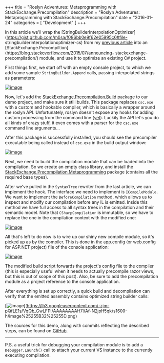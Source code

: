 +++
title = "Roslyn Adventures: Metaprogramming with StackExchange.Precompilation"
description = "Roslyn Adventures: Metaprogramming with StackExchange.Precompilation"
date  = "2016-01-24"
categories = [ "Development" ]
+++


In this article we'll wrap the
[StringBuilderInterpolationOptimizer](https://gist.github.com/m0sa/f086bb0e9f62e05995c6#file-
stringbuilderinterpolationoptimizer-cs) from my [previous
article](https://m0sa.net/posts/2015-10-roslyn-adventures-optimizing-stringbuilder-interpolation/) into
an
[StackExchange.Precompiltion](https://blog.stackoverflow.com/2015/07/announcing-
stackexchange-precompilation/) module, and use it to optimize an existing C#
project.

First things first, we start off with an empty console project, to which we
add some sample `StringBuilder.Append` calls, passing interpolated strings as
parameters:

[![image](https://lh3.googleusercontent.com/-MmCCbMx5JL8/VqQb3c5rMdI/AAAAAAAAH6U/Bf97X1HhcJE/image_thumb%25255B3%25255D.png?imgmax=800)](https://lh3.googleusercontent.com/-MEXierP8YzM/VqQb2iKFYKI/AAAAAAAAH6M/eM85aqsdVyo/s1600-h/image%25255B5%25255D.png)

Now, let's add the
[StackExchange.Precompilation.Build](https://www.nuget.org/packages/StackExchange.Precompilation.Build)
package to our demo project, and make sure it still builds. This package
replaces `csc.exe` with a custom and hookable compiler, which is basically a
wrapper around the roslyn API. Unfortunately, roslyn doesn't expose any hooks
for adding custom processing from the command line
([yet](https://github.com/dotnet/roslyn/issues/3356)). Luckily the API let's
you do all kinds of crazy stuff, it even comes with a parser for the `csc.exe`
command line arguments...

After this package is successfully installed, you should see the precompiler
executable being called instead of `csc.exe` in the build output window:

[![image](https://lh3.googleusercontent.com/-MmGN28b_uQA/VqQb7YcPNpI/AAAAAAAAH6k/F_xINPY3pjY/image_thumb%25255B6%25255D.png?imgmax=800)](https://lh3.googleusercontent.com/-cR1QmqlA4ok/VqQb5zoDQwI/AAAAAAAAH6c/vuEnV8Xh8pc/s1600-h/image%25255B10%25255D.png)

Next, we need to build the compilation module that can be loaded into the
compilation. So we create an empty class library, and install the
[StackExchange.Precompilation.Metaprogramming](https://www.nuget.org/packages/StackExchange.Precompilation.Metaprogramming/)
package (contains all the required base types).

After we've pulled in the `SyntaxTree` rewriter from the last article, we can
implement the hook. The interface we need to implement is `ICompileModule`. We
want to implement the `BeforeCompilation` method, which allows us to inspect
and modify our compilation before any IL is emitted. Inside this method we
have full access to all syntax trees in the compilation and their semantic
model. Note that `CSharpCompilation` is immutable, so we have to replace the
one in the compilation context with the modified one:

[![image](https://lh3.googleusercontent.com/-thmO6g0pfsA/VqQb88L6pZI/AAAAAAAAH60/C4RFJ_ulDtc/image_thumb%25255B13%25255D.png?imgmax=800)](https://lh3.googleusercontent.com/-ukDU5Cz6lv4/VqQb79lcZHI/AAAAAAAAH6s/qMPl9UpS2_Y/s1600-h/image%25255B21%25255D.png)

All that's left to do now is to wire up our shiny new compile module, so it's
picked up as by the compiler. This is done in the app.config (or web.config
for ASP.NET project) file of the console application:

[![image](https://lh3.googleusercontent.com/-nfjOiGIXEW8/VqQb-j5W9qI/AAAAAAAAH7E/Lcdxf6VhVjY/image_thumb%25255B16%25255D.png?imgmax=800)](https://lh3.googleusercontent.com/-c0O9RpidPHA/VqQb94kYdQI/AAAAAAAAH68/xfsT_G3v2ts/s1600-h/image%25255B26%25255D.png)

The modified build script forwards the project's config file to the compiler
(this is especially useful when it needs to actually precompile razor views,
but this is out of scope of this post). Also, be sure to add the
precompilation module as a project reference to the console application.

After everything is set up correctly, a quick build and decompilation can
verify that the emitted assembly contains optimized string builder calls:

[![image](https://lh3.googleusercontent.com/-XZVP33Q7iG8/VqQcAMkUfjI/AAAAAAAAH7U/n7cfwoXJLUY/image_thumb%25255B20%25255D.png?imgmax=800)](https://lh3.googleusercontent.com/-zjm-
pQfLE1s/VqQb_GwLFPI/AAAAAAAAH7I/Af-N2jpH5qk/s1600-h/image%25255B32%25255D.png)

The sources for this demo, along with commits reflecting the described steps,
can be found on [GitHub](https://github.com/m0sa/PrecompilationDemo).

-----

P.S. a useful trick for debugging your compilation module is to add a
`Debugger.Launch()` call to attach your current VS instance to the currently
executing compilation.